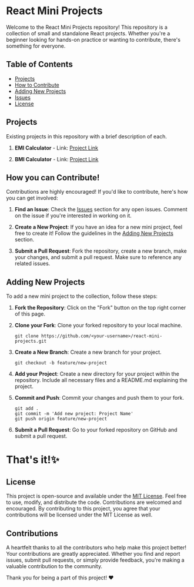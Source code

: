 # React Mini Projects

Welcome to the React Mini Projects repository! This repository is a collection of small and standalone React projects. Whether you're a beginner looking for hands-on practice or wanting to contribute, there's something for everyone.

## Table of Contents
- [Projects](#projects)
- [How to Contribute](#how-to-contribute)
- [Adding New Projects](#adding-new-projects)
- [Issues](#issues)
- [License](#license)

## Projects

Existing projects in this repository with a brief description of each.

1. **EMI Calculator** - Link: [Project Link](https://github.com/PranabKumarSahoo/react-mini-projects/tree/master/src/components/EMICalculator)

2. **BMI Calculator** - Link: [Project Link](https://github.com/PranabKumarSahoo/react-mini-projects/tree/master/src/components/BMICalcalator)

## How you can Contribute!

Contributions are highly encouraged! If you'd like to contribute, here's how you can get involved:

1. **Find an Issue**: Check the [Issues](https://github.com/PranabKumarSahoo/react-mini-projects/issues) section for any open issues. Comment on the issue if you're interested in working on it.

2. **Create a New Project**: If you have an idea for a new mini project, feel free to create it! Follow the guidelines in the [Adding New Projects](#adding-new-projects) section.

3. **Submit a Pull Request**: Fork the repository, create a new branch, make your changes, and submit a pull request. Make sure to reference any related issues.

## Adding New Projects

To add a new mini project to the collection, follow these steps:

1. **Fork the Repository**: Click on the "Fork" button on the top right corner of this page.

2. **Clone your Fork**: Clone your forked repository to your local machine.

   ```
   git clone https://github.com/<your-username>/react-mini-projects.git
   ```
   
3. **Create a New Branch**: Create a new branch for your project.

   ```
   git checkout -b feature/new-project
   ```

4. **Add your Project**: Create a new directory for your project within the repository. Include all necessary files and a README.md explaining the project.

5. **Commit and Push**: Commit your changes and push them to your fork.

   ```
   git add .
   git commit -m 'Add new project: Project Name'
   git push origin feature/new-project

   ```
6. **Submit a Pull Request**: Go to your forked repository on GitHub and submit a pull request.

# That's it!✨

## License

This project is open-source and available under the [MIT License](LICENSE). Feel free to use, modify, and distribute the code. Contributions are welcomed and encouraged. By contributing to this project, you agree that your contributions will be licensed under the MIT License as well.

## Contributions

A heartfelt thanks to all the contributors who help make this project better! Your contributions are greatly appreciated. Whether you find and report issues, submit pull requests, or simply provide feedback, you're making a valuable contribution to the community.

Thank you for being a part of this project! ❤️



